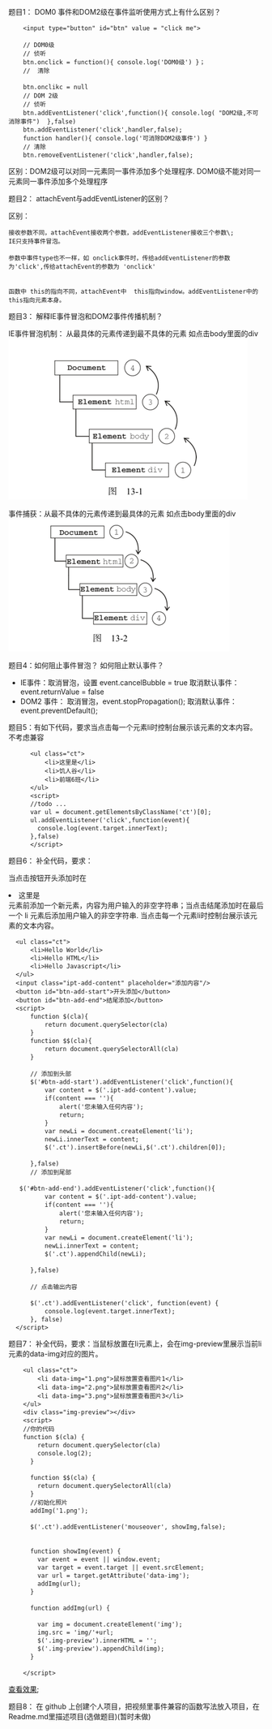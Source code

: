 题目1： DOM0 事件和DOM2级在事件监听使用方式上有什么区别？
```
    <input type="button" id="btn" value = "click me">

    // DOM0级
    // 侦听
    btn.onclick = function(){ console.log('DOM0级') }；
    //  清除
    
    btn.onclikc = null
    // DOM 2级
    // 侦听
    btn.addEventListener('click',function(){ console.log( "DOM2级,不可消除事件")  },false)
    btn.addEventListener('click',handler,false);
    function handler(){ console.log('可消除DOM2级事件') }
    // 清除
    btn.removeEventListener('click',handler,false);
```
区别：DOM2级可以对同一元素同一事件添加多个处理程序.
      DOM0级不能对同一元素同一事件添加多个处理程序


题目2： attachEvent与addEventListener的区别？

区别：
    
    接收参数不同，attachEvent接收两个参数，addEventListener接收三个参数\;
    IE只支持事件冒泡。
    
    参数中事件type也不一样，如 onclick事件时，传给addEventListener的参数为'click',传给attachEvent的参数为 'onclick'
    
    
    函数中 this的指向不同，attachEvent中  this指向window。addEventListener中的this指向元素本身。
题目3： 解释IE事件冒泡和DOM2事件传播机制？

IE事件冒泡机制： 从最具体的元素传递到最不具体的元素
如点击body里面的div
![img](img/ie.png)

事件捕获：从最不具体的元素传递到最具体的元素
如点击body里面的div
![img](img/net.png)



        
题目4：如何阻止事件冒泡？ 如何阻止默认事件？

* IE事件：取消冒泡，设置 event.cancelBubble = true
        取消默认事件： event.returnValue = false
* DOM2 事件： 取消冒泡，event.stopPropagation();
        取消默认事件： event.preventDefault();
        
        
题目5：有如下代码，要求当点击每一个元素li时控制台展示该元素的文本内容。不考虑兼容
```
      <ul class="ct">
          <li>这里是</li>
          <li>饥人谷</li>
          <li>前端6班</li>
      </ul>
      <script>
      //todo ...
      var ul = document.getElementsByClassName('ct')[0];
      ul.addEventListener('click',function(event){
        console.log(event.target.innerText);
      },false)
      </script>
```

题目6： 补全代码，要求：

当点击按钮开头添加时在<li>这里是</li>元素前添加一个新元素，内容为用户输入的非空字符串；当点击结尾添加时在最后一个 li 元素后添加用户输入的非空字符串.
当点击每一个元素li时控制台展示该元素的文本内容。

```
  <ul class="ct">
      <li>Hello World</li>
      <li>Hello HTML</li>
      <li>Hello Javascript</li>
  </ul>
  <input class="ipt-add-content" placeholder="添加内容"/>
  <button id="btn-add-start">开头添加</button>
  <button id="btn-add-end">结尾添加</button>
  <script>
      function $(cla){
          return document.querySelector(cla)
      }
      function $$(cla){
          return document.querySelectorAll(cla)
      }
  
      // 添加到头部
      $('#btn-add-start').addEventListener('click',function(){
          var content = $('.ipt-add-content').value;
          if(content === ''){
              alert('您未输入任何内容');
              return;
          }
          var newLi = document.createElement('li');
          newLi.innerText = content;
          $('.ct').insertBefore(newLi,$('.ct').children[0]);
  
      },false)
      // 添加到尾部
  
   $('#btn-add-end').addEventListener('click',function(){
          var content = $('.ipt-add-content').value;
          if(content === ''){
              alert('您未输入任何内容');
              return;
          }
          var newLi = document.createElement('li');
          newLi.innerText = content;
          $('.ct').appendChild(newLi);
  
      },false)
  
      // 点击输出内容
  
      $('.ct').addEventListener('click', function(event) {
          console.log(event.target.innerText);
      }, false)
  </script>
```

题目7： 补全代码，要求：当鼠标放置在li元素上，会在img-preview里展示当前li元素的data-img对应的图片。
```
    <ul class="ct">
        <li data-img="1.png">鼠标放置查看图片1</li>
        <li data-img="2.png">鼠标放置查看图片2</li>
        <li data-img="3.png">鼠标放置查看图片3</li>
    </ul>
    <div class="img-preview"></div>
    <script>
    //你的代码
    function $(cla) {
        return document.querySelector(cla)
        console.log(2);
      }
    
      function $$(cla) {
        return document.querySelectorAll(cla)
      }
      //初始化照片
      addImg('1.png');
    
      $('.ct').addEventListener('mouseover', showImg,false);
    
    
      function showImg(event) {
        var event = event || window.event;
        var target = event.target || event.srcElement;
        var url = target.getAttribute('data-img');
        addImg(url);
      }
    
      function addImg(url) {
    
        var img = document.createElement('img');
        img.src = 'img/'+url;
        $('.img-preview').innerHTML = '';
        $('.img-preview').appendChild(img);
      }

    </script>
```
[查看效果](imgshow.html);

题目8： 在 github 上创建个人项目，把视频里事件兼容的函数写法放入项目，在 Readme.md里描述项目(选做题目)(暂时未做)
